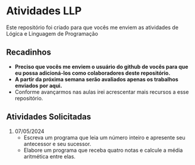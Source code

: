 # Atividades LLP

Este repositório foi criado para que vocês me enviem as atividades de Lógica e Linguagem de Programação

## Recadinhos

- **Preciso que vocês me enviem o usuário do github de vocês para que eu possa adicioná-los como colaboradores deste repositório.**
- **A partir da próxima semana serão avaliados apenas os trabalhos enviados por aqui.**
- Conforme avançarmos nas aulas irei acrescentar mais recursos a esse repositório.

## Atividades Solicitadas

1. 07/05/2024
   - Escreva um programa que leia um número inteiro e apresente seu antecessor e seu sucessor.
    - Elabore um programa que receba quatro notas e calcule a média aritmética entre elas.
